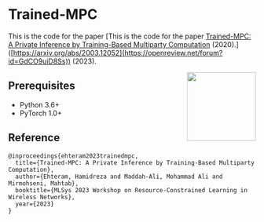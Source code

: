 # Trained-MPC
This is the code for the paper [This is the code for the paper [Trained-MPC: A Private Inference by Training-Based Multiparty Computation](https://arxiv.org/abs/2003.12052) (2020).]([https://arxiv.org/abs/2003.12052](https://openreview.net/forum?id=GdCO9uiD8Ss)) (2023).

<img src="./Image/motivatingexample.jpg" align="right" width="140">

## Prerequisites
- Python 3.6+
- PyTorch 1.0+

## Reference 

```
@inproceedings{ehteram2023trainedmpc,
  title={Trained-MPC: A Private Inference by Training-Based Multiparty Computation},
  author={Ehteram, Hamidreza and Maddah-Ali, Mohammad Ali and Mirmohseni, Mahtab},
  booktitle={MLSys 2023 Workshop on Resource-Constrained Learning in Wireless Networks},
  year={2023}
}
```
